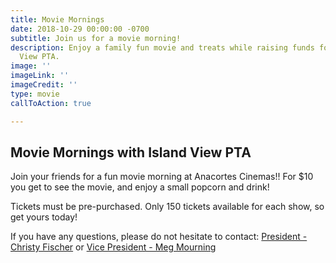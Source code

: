 ```yaml
---
title: Movie Mornings
date: 2018-10-29 00:00:00 -0700
subtitle: Join us for a movie morning!
description: Enjoy a family fun movie and treats while raising funds for the Island
  View PTA.
image: ''
imageLink: ''
imageCredit: ''
type: movie
callToAction: true

---
```

## Movie Mornings with Island View PTA

Join your friends for a fun movie morning at Anacortes Cinemas!! For $10 you get to see the movie, and enjoy a small popcorn and drink!

Tickets must be pre-purchased. Only 150 tickets available for each show, so get yours today!

If you have any questions, please do not hesitate to contact: [President - Christy Fischer](mailto:president@islandviewpta.org) or [Vice President - Meg Mourning](mailto:vicepresident@islandviewpta.org)